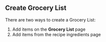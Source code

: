 ## Create Grocery List

There are two ways to create a Grocery List:  
1. Add items on the **Grocery List** page  
2. Add items from the recipe ingredients page

